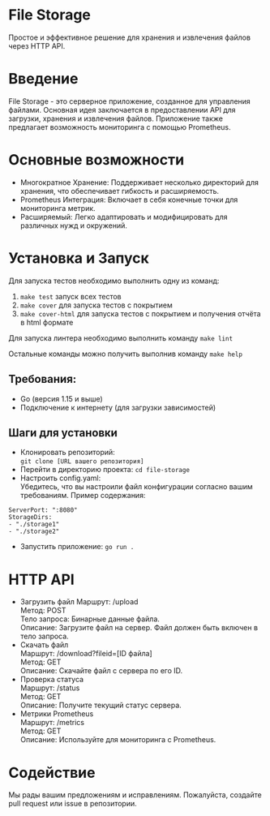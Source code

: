 # File Storage

Простое и эффективное решение для хранения и извлечения файлов через HTTP API.

# Введение

File Storage - это серверное приложение, созданное для управления файлами. Основная идея заключается в предоставлении API для загрузки, хранения и извлечения файлов. Приложение также предлагает возможность мониторинга с помощью Prometheus.

# Основные возможности

* Многократное Хранение: Поддерживает несколько директорий для хранения, что обеспечивает гибкость и расширяемость.
* Prometheus Интеграция: Включает в себя конечные точки для мониторинга метрик.
* Расширяемый: Легко адаптировать и модифицировать для различных нужд и окружений.

# Установка и Запуск

Для запуска тестов необходимо выполнить одну из команд:
1. `make test` запуск всех тестов
2. `make cover` для запуска тестов с покрытием
3. `make cover-html` для запуска тестов с покрытием и получения отчёта в html формате

Для запуска линтера необходимо выполнить команду `make lint`

Остальные команды можно получить выполнив команду `make help`

## Требования:
* Go (версия 1.15 и выше)
* Подключение к интернету (для загрузки зависимостей)

## Шаги для установки
* Клонировать репозиторий:  
`git clone [URL вашего репозитория]`
* Перейти в директорию проекта:
`cd file-storage`
* Настроить config.yaml:  
Убедитесь, что вы настроили файл конфигурации согласно вашим требованиям. Пример содержания:
```
ServerPort: ":8080"
StorageDirs:
- "./storage1"
- "./storage2"
```
* Запустить приложение:
`go run .`

# HTTP API

* Загрузить файл
Маршрут: /upload  
Метод: POST  
Тело запроса: Бинарные данные файла.  
Описание: Загрузите файл на сервер. Файл должен быть включен в тело запроса.  
* Скачать файл  
Маршрут: /download?fileid=[ID файла]  
Метод: GET  
Описание: Скачайте файл с сервера по его ID.  
* Проверка статуса  
Маршрут: /status  
Метод: GET  
Описание: Получите текущий статус сервера.  
* Метрики Prometheus  
Маршрут: /metrics  
Метод: GET  
Описание: Используйте для мониторинга с Prometheus.  

# Содействие

Мы рады вашим предложениям и исправлениям. Пожалуйста, создайте pull request или issue в репозитории.